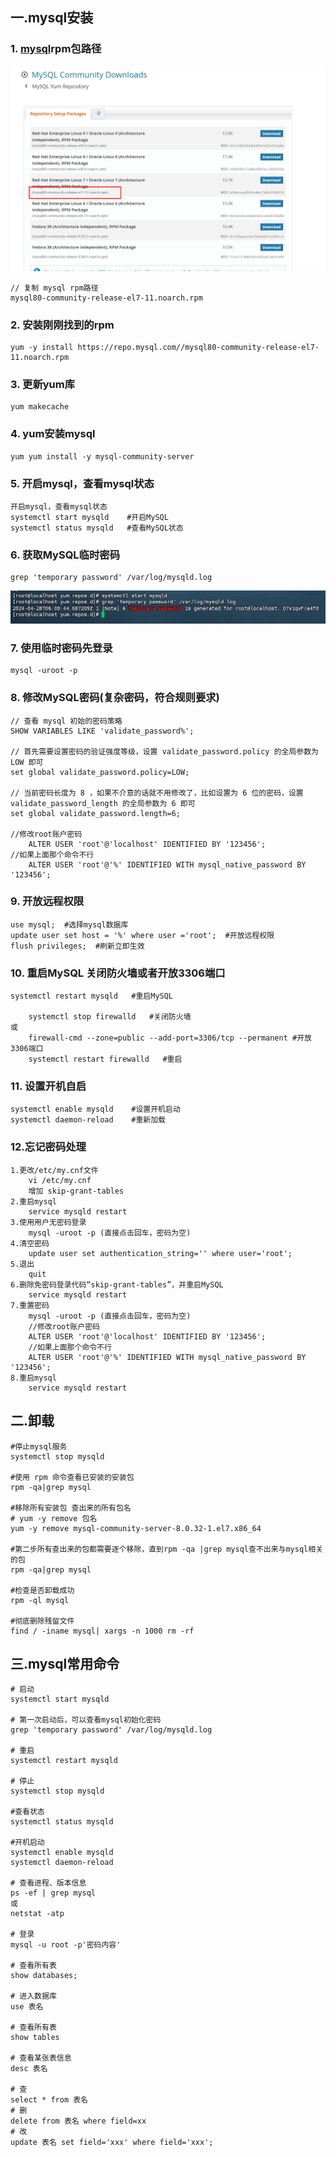 

## 一.mysql安装

### 1. [mysql](https://dev.mysql.com/downloads/repo/yum/)rpm包路径
![获取MySQL临时密码](../../img/hyper/mysql1.png)
```
// 复制 mysql rpm路径 
mysql80-community-release-el7-11.noarch.rpm
```
### 2. 安装刚刚找到的rpm
```
yum -y install https://repo.mysql.com//mysql80-community-release-el7-11.noarch.rpm
```

### 3. 更新yum库
```
yum makecache
```

### 4. yum安装mysql
```
yum yum install -y mysql-community-server
```

### 5. 开启mysql，查看mysql状态
```
开启mysql，查看mysql状态
systemctl start mysqld    #开启MySQL
systemctl status mysqld   #查看MySQL状态
```


### 6. 获取MySQL临时密码
```
grep 'temporary password' /var/log/mysqld.log
```
![获取MySQL临时密码](../../img/hyper/5.jpg)


### 7. 使用临时密码先登录
```
mysql -uroot -p
```
### 8. 修改MySQL密码(复杂密码，符合规则要求)
```
// 查看 mysql 初始的密码策略
SHOW VARIABLES LIKE 'validate_password%';

// 首先需要设置密码的验证强度等级，设置 validate_password.policy 的全局参数为 LOW 即可
set global validate_password.policy=LOW; 

// 当前密码长度为 8 ，如果不介意的话就不用修改了，比如设置为 6 位的密码，设置validate_password_length 的全局参数为 6 即可
set global validate_password.length=6; 

//修改root账户密码
    ALTER USER 'root'@'localhost' IDENTIFIED BY '123456';
//如果上面那个命令不行
    ALTER USER 'root'@'%' IDENTIFIED WITH mysql_native_password BY '123456';
```

### 9. 开放远程权限
```
use mysql;  #选择mysql数据库
update user set host = '%' where user ='root';  #开放远程权限
flush privileges;  #刷新立即生效
```

### 10. 重启MySQL 关闭防火墙或者开放3306端口
```
systemctl restart mysqld   #重启MySQL

    systemctl stop firewalld   #关闭防火墙 
或
    firewall-cmd --zone=public --add-port=3306/tcp --permanent #开放3306端口
    systemctl restart firewalld   #重启
```

### 11. 设置开机自启
```
systemctl enable mysqld    #设置开机启动            
systemctl daemon-reload    #重新加载
```

### 12.忘记密码处理
```
1.更改/etc/my.cnf文件
    vi /etc/my.cnf
    增加 skip-grant-tables 
2.重启mysql
    service mysqld restart
3.使用用户无密码登录
    mysql -uroot -p (直接点击回车，密码为空)
4.清空密码
    update user set authentication_string='' where user='root';
5.退出
    quit
6.删除免密码登录代码“skip-grant-tables”，并重启MySQL
    service mysqld restart
7.重置密码
    mysql -uroot -p (直接点击回车，密码为空)
    //修改root账户密码
    ALTER USER 'root'@'localhost' IDENTIFIED BY '123456';
    //如果上面那个命令不行
    ALTER USER 'root'@'%' IDENTIFIED WITH mysql_native_password BY '123456';
8.重启mysql
    service mysqld restart           
```


## 二.卸载
```
#停止mysql服务
systemctl stop mysqld  

#使用 rpm 命令查看已安装的安装包
rpm -qa|grep mysql 

#移除所有安装包 查出来的所有包名
# yum -y remove 包名
yum -y remove mysql-community-server-8.0.32-1.el7.x86_64 

#第二步所有查出来的包都需要逐个移除，直到rpm -qa |grep mysql查不出来与mysql相关的包
rpm -qa|grep mysql

#检查是否卸载成功
rpm -ql mysql

#彻底删除残留文件
find / -iname mysql| xargs -n 1000 rm -rf
```


## 三.mysql常用命令
```
# 启动
systemctl start mysqld

# 第一次启动后，可以查看mysql初始化密码
grep 'temporary password' /var/log/mysqld.log

# 重启
systemctl restart mysqld

# 停止
systemctl stop mysqld

#查看状态
systemctl status mysqld

#开机启动
systemctl enable mysqld
systemctl daemon-reload

# 查看进程、版本信息
ps -ef | grep mysql
或
netstat -atp

# 登录
mysql -u root -p'密码内容'

# 查看所有表
show databases;

# 进入数据库
use 表名

# 查看所有表
show tables

# 查看某张表信息
desc 表名

# 查
select * from 表名
# 删
delete from 表名 where field=xx
# 改
update 表名 set field='xxx' where field='xxx';
```










